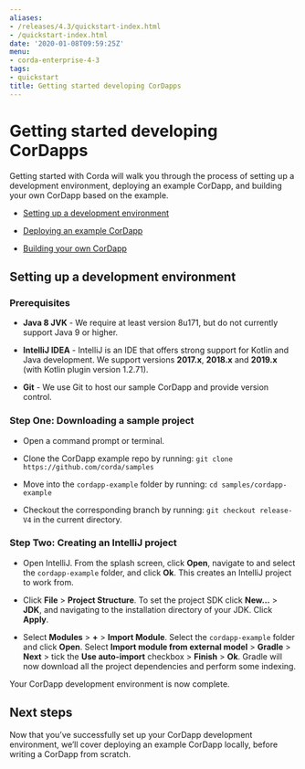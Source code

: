 ```yaml
---
aliases:
- /releases/4.3/quickstart-index.html
- /quickstart-index.html
date: '2020-01-08T09:59:25Z'
menu:
- corda-enterprise-4-3
tags:
- quickstart
title: Getting started developing CorDapps
---
```



# Getting started developing CorDapps


Getting started with Corda will walk you through the process of setting up a development environment, deploying an example CorDapp, and building your own CorDapp based on the example.


* [Setting up a development environment](#setting-up-a-development-environment)


* [Deploying an example CorDapp](./quickstart-deploy.html)


* [Building your own CorDapp](./quickstart-build.html)



## Setting up a development environment


### Prerequisites


* **Java 8 JVK** - We require at least version 8u171, but do not currently support Java 9 or higher.


* **IntelliJ IDEA** - IntelliJ is an IDE that offers strong support for Kotlin and Java development. We support versions **2017.x**, **2018.x** and **2019.x** (with Kotlin plugin version 1.2.71).


* **Git** - We use Git to host our sample CorDapp and provide version control.



### Step One: Downloading a sample project


* Open a command prompt or terminal.


* Clone the CorDapp example repo by running: `git clone https://github.com/corda/samples`


* Move into the `cordapp-example` folder by running: `cd samples/cordapp-example`


* Checkout the corresponding branch by running: `git checkout release-V4` in the current directory.



### Step Two: Creating an IntelliJ project


* Open IntelliJ. From the splash screen, click **Open**, navigate to and select the `cordapp-example` folder, and click **Ok**. This creates an IntelliJ project to work from.


* Click **File** >  **Project Structure**. To set the project SDK click **New…** > **JDK**, and navigating to the installation directory of your JDK. Click **Apply**.


* Select **Modules** > **+** > **Import Module**. Select the `cordapp-example` folder and click **Open**. Select **Import module from external model** > **Gradle** > **Next** > tick the **Use auto-import** checkbox > **Finish** > **Ok**. Gradle will now download all the project dependencies and perform some indexing.


Your CorDapp development environment is now complete.


## Next steps

Now that you’ve successfully set up your CorDapp development environment, we’ll cover deploying an example CorDapp locally, before writing a CorDapp from scratch.



